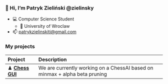 ### 👋 Hi, I’m Patryk Zieliński @zielinsky 
- 💻 Computer Science Student
  - 🏫 University of Wroclaw
- 📫 patrykzielinskiti@gmail.com

### My projects
|**Project**|**Description**|
|:---|:---|
|♟ **[Chess GUI](https://github.com/zielinsky/chess)**|We are currently working on a ChessAI based on minmax + alpha beta pruning|

<!---
zielinsky/zielinsky is a ✨ special ✨ repository because its `README.md` (this file) appears on your GitHub profile.
You can click the Preview link to take a look at your changes.
--->
